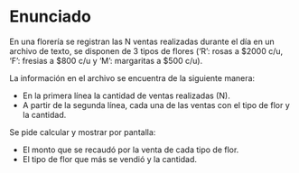 # Enunciado

En una florería se registran las N ventas realizadas durante el día en un archivo de texto,
se disponen de 3 tipos de flores (‘R’: rosas a $2000 c/u, ‘F’: fresias a $800 c/u y ‘M’:
margaritas a $500 c/u).

La información en el archivo se encuentra de la siguiente manera:
- En la primera línea la cantidad de ventas realizadas (N).
- A partir de la segunda línea, cada una de las ventas con el tipo de flor y la cantidad.

Se pide calcular y mostrar por pantalla:
- El monto que se recaudó por la venta de cada tipo de flor.
- El tipo de flor que más se vendió y la cantidad.
